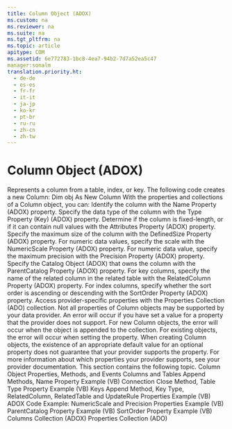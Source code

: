 ```yaml
---
title: Column Object (ADOX)
ms.custom: na
ms.reviewer: na
ms.suite: na
ms.tgt_pltfrm: na
ms.topic: article
apitype: COM
ms.assetid: 6e772783-1bc8-4ea7-94b2-7d7a52ea5c47
manager:sonalm
translation.priority.ht: 
  - de-de
  - es-es
  - fr-fr
  - it-it
  - ja-jp
  - ko-kr
  - pt-br
  - ru-ru
  - zh-cn
  - zh-tw
---
```

# Column Object (ADOX)
<?xml version="1.0" encoding="utf-8"?>
<developerReferenceWithoutSyntaxDocument xmlns="http://ddue.schemas.microsoft.com/authoring/2003/5" xmlns:xlink="http://www.w3.org/1999/xlink" xmlns:xsi="http://www.w3.org/2001/XMLSchema-instance" xsi:schemaLocation="http://ddue.schemas.microsoft.com/authoring/2003/5 http://dduestorage.blob.core.windows.net/ddueschema/developer.xsd">
  <introduction>
    <para>Represents a column from a table, index, or key.</para>
  </introduction>
  <languageReferenceRemarks>
    <content>
      <para>The following code creates a new <legacyBold>Column</legacyBold>:</para>
      <para>
        <codeInline>Dim obj As New Column</codeInline>
      </para>
      <para>With the properties and collections of a <legacyBold>Column</legacyBold> object, you can:</para>
      <list class="bullet">
        <listItem>
          <para>Identify the column with the <link xlink:href="81b92baf-b6b9-4f4e-9f33-4503795518cd">Name Property (ADOX)</link> property. </para>
        </listItem>
        <listItem>
          <para>Specify the data type of the column with the <link xlink:href="8ca2f1fd-eb1e-490c-a28b-67eda92e0fc7">Type Property (Key) (ADOX)</link> property. </para>
        </listItem>
        <listItem>
          <para>Determine if the column is fixed-length, or if it can contain null values with the <link xlink:href="e3abb359-79a3-4c22-b3a8-2900817e0d23">Attributes Property (ADOX)</link> property. </para>
        </listItem>
        <listItem>
          <para>Specify the maximum size of the column with the <link xlink:href="762b8937-c31c-4e90-bb85-506d991e8280">DefinedSize Property (ADOX)</link> property. </para>
        </listItem>
        <listItem>
          <para>For numeric data values, specify the scale with the <link xlink:href="573ee5d1-57c7-4a27-be79-a0e12944ad9b">NumericScale Property (ADOX)</link> property. </para>
        </listItem>
        <listItem>
          <para>For numeric data value, specify the maximum precision with the <link xlink:href="0e0ecbbf-d7de-49d4-a128-5a519ecd54ba">Precision Property (ADOX)</link> property. </para>
        </listItem>
        <listItem>
          <para>Specify the <link xlink:href="bb651639-a488-4e38-b6de-0ed99fa4dd92">Catalog Object (ADOX)</link> that owns the column with the <link xlink:href="a0bb2ed8-d4cb-4f92-8de7-769bbe0e6273">ParentCatalog Property (ADOX)</link> property. </para>
        </listItem>
        <listItem>
          <para>For key columns, specify the name of the related column in the related table with the <link xlink:href="2f2ca019-c785-4c08-beb1-3a2d3b47823e">RelatedColumn Property (ADOX)</link> property. </para>
        </listItem>
        <listItem>
          <para>For index columns, specify whether the sort order is ascending or descending with the <link xlink:href="04510b19-9cb2-4895-b23b-f7790123eb04">SortOrder Property (ADOX)</link> property. </para>
        </listItem>
        <listItem>
          <para>Access provider-specific properties with the <link xlink:href="1d539aa8-ce0d-4418-ab03-8d0a3c1e9d82">Properties Collection (ADO)</link> collection. </para>
        </listItem>
      </list>
      <alert class="note">
        <para>Not all properties of <legacyBold>Column</legacyBold> objects may be supported by your data provider. An error will occur if you have set a value for a property that the provider does not support. For new <legacyBold>Column</legacyBold> objects, the error will occur when the object is appended to the collection. For existing objects, the error will occur when setting the property.</para>
        <para>When creating <legacyBold>Column</legacyBold> objects, the existence of an appropriate default value for an optional property does not guarantee that your provider supports the property. For more information about which properties your provider supports, see your provider documentation.</para>
      </alert>
      <para>This section contains the following topic.</para>
      <list class="bullet">
        <listItem>
          <para>
            <link xlink:href="f87d46fb-4b33-42b5-8a54-6d2c4577c69a">Column Object Properties, Methods, and Events</link>
          </para>
        </listItem>
      </list>
    </content>
  </languageReferenceRemarks>
  <relatedTopics>
<link xlink:href="678e5546-df5d-4cd0-bfe9-6cf13cb385c0">Columns and Tables Append Methods, Name Property Example (VB)</link>
<link xlink:href="f88e7a3b-19ed-46e2-b2ce-3b611d9b8166">Connection Close Method, Table Type Property Example (VB)</link>
<link xlink:href="13b5b1c3-6af6-439e-bb65-976578ba6bc2">Keys Append Method, Key Type, RelatedColumn, RelatedTable and UpdateRule Properties Example (VB)</link>
<link xlink:href="ea2ec614-34c8-41b7-8ebd-063798bd56b4">ADOX Code Example: NumericScale and Precision Properties Example (VB)</link>
<link xlink:href="448bc850-7584-4c5f-89f3-5f4fee88b259">ParentCatalog Property Example (VB)</link>
<link xlink:href="d9502254-d89b-4bcb-94f1-6418f89e7f30">SortOrder Property Example (VB)</link>
<link xlink:href="23b9fea8-4f76-4a51-95ce-1a6ce4560b34">Columns Collection (ADOX)</link>
<link xlink:href="1d539aa8-ce0d-4418-ab03-8d0a3c1e9d82">Properties Collection (ADO)</link>
</relatedTopics>
</developerReferenceWithoutSyntaxDocument>